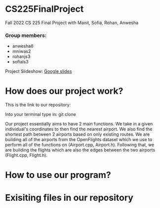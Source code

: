 # CS225FinalProject
Fall 2022 CS 225 Final Project with Manit, Sofia, Rohan, Anwesha

### Group members:
* anwesha6
* mniwas2
* rohanjs3
* sofials3

Project Slideshow: [Google slides](https://docs.google.com/presentation/d/1NZnctIMohUVR1nFTgaYSXO3sqevV4qxHxNeXtmXjv_M/edit?usp=sharing)

# How does our project work?
This is the link to our repository: 

Into your terminal type in: git clone 

Our project essentially aims to have 2 main functions. We take in a given individual's coordinates to then find the nearest airport. We also find the shortest path between 2 airports based on only existing routes. We are building all of the airports from the OpenFlights dataset which we use to perform all of the functions on (Airport.cpp, Airport.h). Following that, we are building the flights which are also the edges between the two airports (Flight.cpp, Flight.h).  
# How to use our program?


# Exisiting files in our repository
